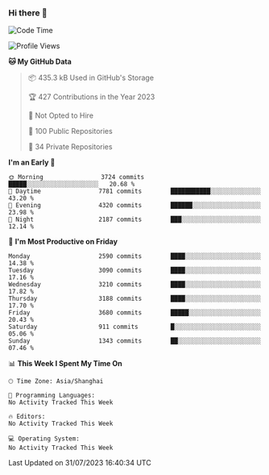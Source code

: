 ### Hi there 👋

<!--
**qbosen/qbosen** is a ✨ _special_ ✨ repository because its `README.md` (this file) appears on your GitHub profile.

Here are some ideas to get you started:

- 🔭 I’m currently working on ...
- 🌱 I’m currently learning ...
- 👯 I’m looking to collaborate on ...
- 🤔 I’m looking for help with ...
- 💬 Ask me about ...
- 📫 How to reach me: ...
- 😄 Pronouns: ...
- ⚡ Fun fact: ...
-->

<!--START_SECTION:waka-->
![Code Time](http://img.shields.io/badge/Code%20Time-2%2C111%20hrs%2036%20mins-blue)

![Profile Views](http://img.shields.io/badge/Profile%20Views-0-blue)

**🐱 My GitHub Data** 

> 📦 435.3 kB Used in GitHub's Storage 
 > 
> 🏆 427 Contributions in the Year 2023
 > 
> 🚫 Not Opted to Hire
 > 
> 📜 100 Public Repositories 
 > 
> 🔑 34 Private Repositories 
 > 
**I'm an Early 🐤** 

```text
🌞 Morning                3724 commits        █████░░░░░░░░░░░░░░░░░░░░   20.68 % 
🌆 Daytime                7781 commits        ███████████░░░░░░░░░░░░░░   43.20 % 
🌃 Evening                4320 commits        ██████░░░░░░░░░░░░░░░░░░░   23.98 % 
🌙 Night                  2187 commits        ███░░░░░░░░░░░░░░░░░░░░░░   12.14 % 
```
📅 **I'm Most Productive on Friday** 

```text
Monday                   2590 commits        ████░░░░░░░░░░░░░░░░░░░░░   14.38 % 
Tuesday                  3090 commits        ████░░░░░░░░░░░░░░░░░░░░░   17.16 % 
Wednesday                3210 commits        ████░░░░░░░░░░░░░░░░░░░░░   17.82 % 
Thursday                 3188 commits        ████░░░░░░░░░░░░░░░░░░░░░   17.70 % 
Friday                   3680 commits        █████░░░░░░░░░░░░░░░░░░░░   20.43 % 
Saturday                 911 commits         █░░░░░░░░░░░░░░░░░░░░░░░░   05.06 % 
Sunday                   1343 commits        ██░░░░░░░░░░░░░░░░░░░░░░░   07.46 % 
```


📊 **This Week I Spent My Time On** 

```text
🕑︎ Time Zone: Asia/Shanghai

💬 Programming Languages: 
No Activity Tracked This Week

🔥 Editors: 
No Activity Tracked This Week

💻 Operating System: 
No Activity Tracked This Week
```


 Last Updated on 31/07/2023 16:40:34 UTC
<!--END_SECTION:waka-->
